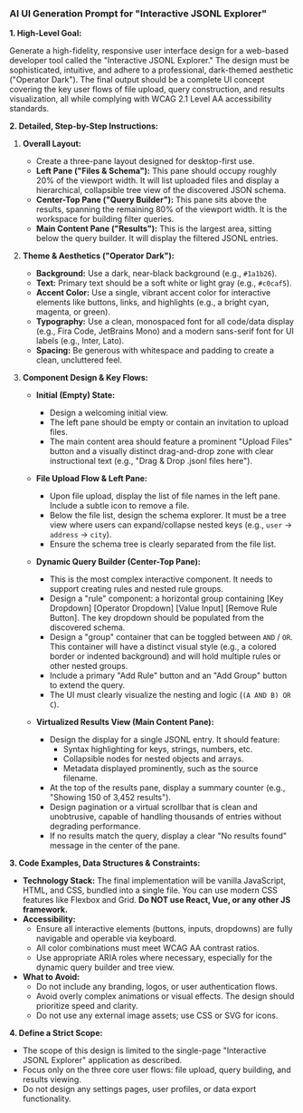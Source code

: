 ### AI UI Generation Prompt for "Interactive JSONL Explorer"

**1. High-Level Goal:**

Generate a high-fidelity, responsive user interface design for a web-based developer tool called the "Interactive JSONL Explorer." The design must be sophisticated, intuitive, and adhere to a professional, dark-themed aesthetic ("Operator Dark"). The final output should be a complete UI concept covering the key user flows of file upload, query construction, and results visualization, all while complying with WCAG 2.1 Level AA accessibility standards.

**2. Detailed, Step-by-Step Instructions:**

1.  **Overall Layout:**
    *   Create a three-pane layout designed for desktop-first use.
    *   **Left Pane ("Files & Schema"):** This pane should occupy roughly 20% of the viewport width. It will list uploaded files and display a hierarchical, collapsible tree view of the discovered JSON schema.
    *   **Center-Top Pane ("Query Builder"):** This pane sits above the results, spanning the remaining 80% of the viewport width. It is the workspace for building filter queries.
    *   **Main Content Pane ("Results"):** This is the largest area, sitting below the query builder. It will display the filtered JSONL entries.

2.  **Theme & Aesthetics ("Operator Dark"):**
    *   **Background:** Use a dark, near-black background (e.g., `#1a1b26`).
    *   **Text:** Primary text should be a soft white or light gray (e.g., `#c0caf5`).
    *   **Accent Color:** Use a single, vibrant accent color for interactive elements like buttons, links, and highlights (e.g., a bright cyan, magenta, or green).
    *   **Typography:** Use a clean, monospaced font for all code/data display (e.g., Fira Code, JetBrains Mono) and a modern sans-serif font for UI labels (e.g., Inter, Lato).
    *   **Spacing:** Be generous with whitespace and padding to create a clean, uncluttered feel.

3.  **Component Design & Key Flows:**

    *   **Initial (Empty) State:**
        *   Design a welcoming initial view.
        *   The left pane should be empty or contain an invitation to upload files.
        *   The main content area should feature a prominent "Upload Files" button and a visually distinct drag-and-drop zone with clear instructional text (e.g., "Drag & Drop .jsonl files here").

    *   **File Upload Flow & Left Pane:**
        *   Upon file upload, display the list of file names in the left pane. Include a subtle icon to remove a file.
        *   Below the file list, design the schema explorer. It must be a tree view where users can expand/collapse nested keys (e.g., `user` -> `address` -> `city`).
        *   Ensure the schema tree is clearly separated from the file list.

    *   **Dynamic Query Builder (Center-Top Pane):**
        *   This is the most complex interactive component. It needs to support creating rules and nested rule groups.
        *   Design a "rule" component: a horizontal group containing [Key Dropdown] [Operator Dropdown] [Value Input] [Remove Rule Button]. The key dropdown should be populated from the discovered schema.
        *   Design a "group" container that can be toggled between `AND` / `OR`. This container will have a distinct visual style (e.g., a colored border or indented background) and will hold multiple rules or other nested groups.
        *   Include a primary "Add Rule" button and an "Add Group" button to extend the query.
        *   The UI must clearly visualize the nesting and logic (`(A AND B) OR C`).

    *   **Virtualized Results View (Main Content Pane):**
        *   Design the display for a single JSONL entry. It should feature:
            *   Syntax highlighting for keys, strings, numbers, etc.
            *   Collapsible nodes for nested objects and arrays.
            *   Metadata displayed prominently, such as the source filename.
        *   At the top of the results pane, display a summary counter (e.g., "Showing 150 of 3,452 results").
        *   Design pagination or a virtual scrollbar that is clean and unobtrusive, capable of handling thousands of entries without degrading performance.
        *   If no results match the query, display a clear "No results found" message in the center of the pane.

**3. Code Examples, Data Structures & Constraints:**

*   **Technology Stack:** The final implementation will be vanilla JavaScript, HTML, and CSS, bundled into a single file. You can use modern CSS features like Flexbox and Grid. **Do NOT use React, Vue, or any other JS framework.**
*   **Accessibility:**
    *   Ensure all interactive elements (buttons, inputs, dropdowns) are fully navigable and operable via keyboard.
    *   All color combinations must meet WCAG AA contrast ratios.
    *   Use appropriate ARIA roles where necessary, especially for the dynamic query builder and tree view.
*   **What to Avoid:**
    *   Do not include any branding, logos, or user authentication flows.
    *   Avoid overly complex animations or visual effects. The design should prioritize speed and clarity.
    *   Do not use any external image assets; use CSS or SVG for icons.

**4. Define a Strict Scope:**

*   The scope of this design is limited to the single-page "Interactive JSONL Explorer" application as described.
*   Focus only on the three core user flows: file upload, query building, and results viewing.
*   Do not design any settings pages, user profiles, or data export functionality.
